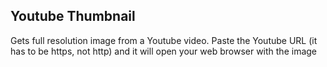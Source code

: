 ## Youtube Thumbnail

Gets full resolution image from a Youtube video.
Paste the Youtube URL (it has to be https, not http) and it will open your web browser with the image
